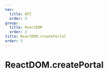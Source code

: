 ```yaml
---
nav:
  title: API
  order: 3
group:
  title: ReactDOM
  order: 2
title: ReactDOM.createPortal
order: 5
---
```


# ReactDOM.createPortal
